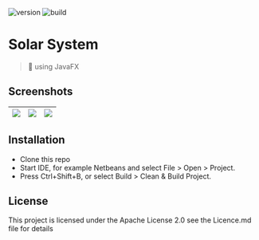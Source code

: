 ![version](https://img.shields.io/badge/version-v1.0-orange.svg)
![build](https://img.shields.io/badge/license-Apache%202-blue.svg)
# Solar System
> 🚀 using JavaFX

## Screenshots

|  ![](https://github.com/kamillobinski/Solar-System/blob/master/preview/screenshot_1.png) | ![](https://github.com/kamillobinski/Solar-System/blob/master/preview/screenshot_2.png) | ![](https://github.com/kamillobinski/Solar-System/blob/master/preview/screenshot_3.png) |   
| --- | --- | --- |

## Installation

- Clone this repo
- Start IDE, for example Netbeans and select File > Open > Project.
- Press Ctrl+Shift+B, or select Build > Clean & Build Project.

## License

This project is licensed under the Apache License 2.0 see the Licence.md file for details

